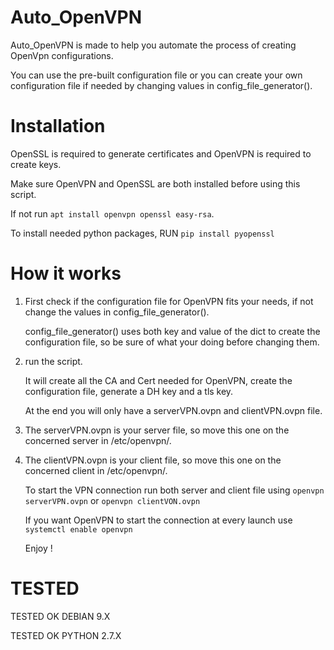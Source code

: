 # Auto_OpenVPN

Auto_OpenVPN is made to help you automate the process of creating OpenVpn configurations.

You can use the pre-built configuration file or you can create your own configuration file if needed by changing values in config_file_generator().

# Installation

OpenSSL is required to generate certificates and OpenVPN is required to create keys.

Make sure OpenVPN and OpenSSL are both installed before using this script.

If not run ```apt install openvpn openssl easy-rsa```.

To install needed python packages, RUN ```pip install pyopenssl```

# How it works

1.  First check if the configuration file for OpenVPN fits your needs, if not change the values in config_file_generator().

    config_file_generator() uses both key and value of the dict to create the configuration file, so be sure of what your doing before    changing them.

2.  run the script.

    It will create all the CA and Cert needed for OpenVPN, create the configuration file, generate a DH key and a tls key.

    At the end you will only have a serverVPN.ovpn and clientVPN.ovpn file.

3.  The serverVPN.ovpn is your server file, so move this one on the concerned server in /etc/openvpn/.

4.  The clientVPN.ovpn is your client file, so move this one on the concerned client in /etc/openvpn/.

    To start the VPN connection run both server and client file using ```openvpn serverVPN.ovpn``` or ```openvpn clientVON.ovpn```

    If you want OpenVPN to start the connection at every launch use ```systemctl enable openvpn```

    Enjoy !

# TESTED

TESTED OK DEBIAN 9.X

TESTED OK PYTHON 2.7.X
